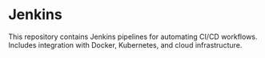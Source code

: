 # Jenkins
This repository contains Jenkins pipelines for automating CI/CD workflows. Includes integration with Docker, Kubernetes, and cloud infrastructure.
